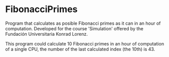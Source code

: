 # FibonacciPrimes
Program that calculates as posible Fibonacci primes as it can in an hour of computation. Developed for the course 'Simulation' offered by the Fundación Universitaria Konrad Lorenz.

This program could calculate 10 Fibonacci primes in an hour of computation of a single CPU, the number of the last calculated index (the 10th) is 43.
